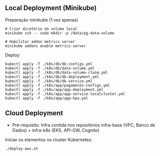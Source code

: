 
## Local Deployment (Minikube)

Preparação minikube (1 vez apenas)

    # Criar diretório do volume local
	minikube ssh -- sudo mkdir -p /data/pg-data-volume

    # Habilitar addon metrics server
    minikube addons enable metrics-server

Deploy:

    kubectl apply -f ./k8s/db/db-configs.yml
    kubectl apply -f ./k8s/db/data-volume.yml
    kubectl apply -f ./k8s/db/data-volume-claim.yml
    kubectl apply -f ./k8s/db/db-deployment.yml
    kubectl apply -f ./k8s/db/db-service.yml
    kubectl apply -f ./k8s/app/pagamento-configs.yml
    kubectl apply -f ./k8s/app/app-deployment.yml
    kubectl apply -f ./k8s/app/app-service-localcluster.yml
    kubectl apply -f ./k8s/app/app-hpa.yml

## Cloud Deployment

- Pré-requisito: Infra contida nos repositórios infra-base (VPC, Banco de Dados) + infra-k8s (EKS, API-GW, Cognito) 

Iniciar os elementos no cluster Kubernetes:

    ./deploy-aws.sh

